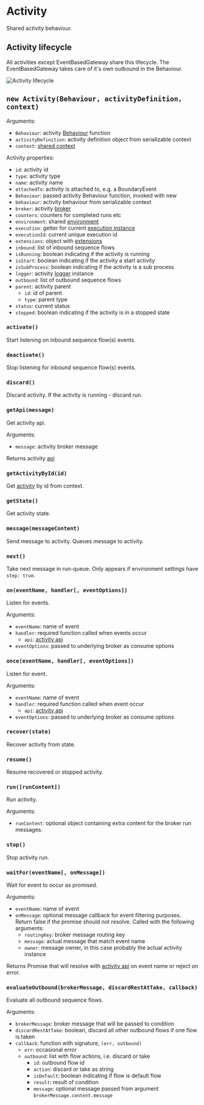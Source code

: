 Activity
========

Shared activity behaviour.

## Activity lifecycle

All activities except EventBasedGateway share this lifecycle. The EventBasedGateway takes care of it's own outbound in the Behaviour.

![Activity lifecycle](https://raw.github.com/paed01/bpmn-elements/master/docs/activity-lifecycle.png)

## `new Activity(Behaviour, activityDefinition, context)`

Arguments:
- `Behaviour`: activity [Behaviour](/docs/Extend.md) function
- `activityDefinition`: activity definition object from serializable context
- `context`: [shared context](/docs/Context.md)

Activity properties:
- `id`: activity id
- `type`: activity type
- `name`: activity name
- `attachedTo`: activity is attached to, e.g. a BoundaryEvent
- `Behaviour`: passed activity Behaviour function, invoked with new
- `behaviour`: activity behaviour from serializable context
- `broker`: activity [broker](https://github.com/paed01/smqp)
- `counters`: counters for completed runs etc
- `environment`: shared [environment](/docs/Environment)
- `execution`: getter for current [execution instance](/docs/ActivityExecution.md)
- `executionId`: current unique execution id
- `extensions`: object with [extensions](/docs/Extension.md)
- `inbound`: list of inbound sequence flows
- `isRunning`: boolean indicating if the activity is running
- `isStart`: boolean indicating if the activity a start activity
- `isSubProcess`:  boolean indicating if the activity is a sub process
- `logger`: activity [logger](/docs/Environment.md#logger) instance
- `outbound`: list of outbound sequence flows
- `parent`: activity parent
  - `id`: id of parent
  - `type`: parent type
- `status`: current status
- `stopped`: boolean indicating if the activity is in a stopped state

### `activate()`

Start listening on inbound sequence flow(s) events.

### `deactivate()`

Stop listening for inbound sequence flow(s) events.

### `discard()`

Discard activity. If the activity is running - discard run.

### `getApi(message)`

Get activity api.

Arguments:
- `message`: activity broker message

Returns activity [api](/docs/SharedApi.md)

### `getActivityById(id)`

Get [activity](/docs/Activity.md) by id from context.

### `getState()`

Get activity state.

### `message(messageContent)`

Send message to activity. Queues message to activity.

### `next()`

Take next message in run-queue. Only appears if environment settings have `step: true`.

### `on(eventName, handler[, eventOptions])`

Listen for events.

Arguments:
- `eventName`: name of event
- `handler`: required function called when events occur
  - `api`: [activity api](/docs/SharedApi.md)
- `eventOptions`: passed to underlying broker as consume options

### `once(eventName, handler[, eventOptions])`

Listen for event.

Arguments:
- `eventName`: name of event
- `handler`: required function called when event occur
  - `api`: [activity api](/docs/SharedApi.md)
- `eventOptions`: passed to underlying broker as consume options

### `recover(state)`

Recover activity from state.

### `resume()`

Resume recovered or stopped activity.

### `run([runContent])`

Run activity.

Arguments:
- `runContent`: optional object containing extra content for the broker run messages.

### `stop()`

Stop activity run.

### `waitFor(eventName[, onMessage])`

Wait for event to occur as promised.

Arguments:
- `eventName`: name of event
- `onMessage`: optional message callback for event filtering purposes. Return false if the promise should not resolve. Called with the following arguments:
  - `routingKey`: broker message routing key
  - `message`: actual message that match event name
  - `owner`: message owner, in this case probably the actual activity instance

Returns Promise that will resolve with [activity api](/docs/SharedApi.md) on event name or reject on error.

### `evaluateOutbound(brokerMessage, discardRestAtTake, callback)`

Evaluate all outbound sequence flows.

Arguments:
- `brokerMessage`: broker message that will be passed to condition
- `discardRestAtTake`: boolean, discard all other outbound flows if one flow is taken
- `callback`: function with signature, `(err, outbound)`
  - `err`: occasional error
  - `outbound`: list with flow actions, i.e. discard or take
      - `id`: outbound flow id
      - `action`: discard or take as string
      - `isDefault`: boolean indicating if flow is default flow
      - `result`: result of condition
      - `message`: optional message passed from argument `brokerMessage.content.message`

